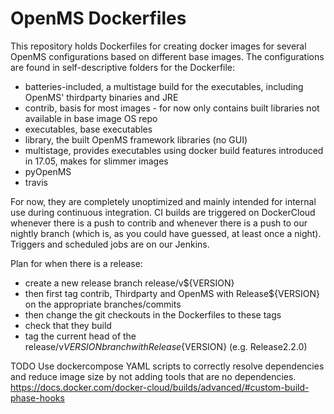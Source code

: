 # OpenMS Dockerfiles
This repository holds Dockerfiles for creating docker images for several OpenMS configurations based on different base images.
The configurations are found in self-descriptive folders for the Dockerfile:
 * batteries-included, a multistage build for the executables, including OpenMS' thirdparty binaries and JRE
 * contrib, basis for most images - for now only contains built libraries not available in base image OS repo
 * executables, base executables
 * library, the built OpenMS framework libraries (no GUI)
 * multistage, provides executables using docker build features introduced in 17.05, makes for slimmer images
 * pyOpenMS
 * travis

For now, they are completely unoptimized and mainly intended for internal use during continuous integration.
CI builds are triggered on DockerCloud whenever there is a push to contrib and whenever there is a push to our nightly branch (which is, as you could have guessed, at least once a night). 
Triggers and scheduled jobs are on our Jenkins.

Plan for when there is a release:
- create a new release branch release/v${VERSION}
- then first tag contrib, Thirdparty and OpenMS with Release${VERSION} on the appropriate branches/commits
- then change the git checkouts in the Dockerfiles to these tags
- check that they build
- tag the current head of the release/v${VERSION} branch with Release${VERSION} (e.g. Release2.2.0)

TODO Use dockercompose YAML scripts to correctly resolve dependencies and reduce image size by not adding tools that are no dependencies.
https://docs.docker.com/docker-cloud/builds/advanced/#custom-build-phase-hooks

